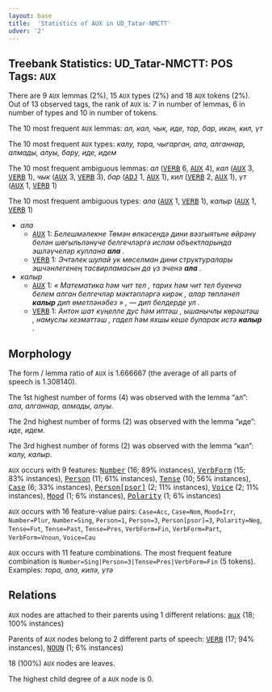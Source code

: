 ```yaml
---
layout: base
title:  'Statistics of AUX in UD_Tatar-NMCTT'
udver: '2'
---
```


## Treebank Statistics: UD_Tatar-NMCTT: POS Tags: `AUX`

There are 9 `AUX` lemmas (2%), 15 `AUX` types (2%) and 18 `AUX` tokens (2%).
Out of 13 observed tags, the rank of `AUX` is: 7 in number of lemmas, 6 in number of types and 10 in number of tokens.

The 10 most frequent `AUX` lemmas: <em>ал, кал, чык, иде, тор, бар, икән, кил, үт</em>

The 10 most frequent `AUX` types:  <em>калу, тора, чыгарган, ала, алганнар, алмады, алуы, бару, иде, идем</em>

The 10 most frequent ambiguous lemmas: <em>ал</em> (<tt><a href="tt_nmctt-pos-VERB.html">VERB</a></tt> 6, <tt><a href="tt_nmctt-pos-AUX.html">AUX</a></tt> 4), <em>кал</em> (<tt><a href="tt_nmctt-pos-AUX.html">AUX</a></tt> 3, <tt><a href="tt_nmctt-pos-VERB.html">VERB</a></tt> 1), <em>чык</em> (<tt><a href="tt_nmctt-pos-AUX.html">AUX</a></tt> 3, <tt><a href="tt_nmctt-pos-VERB.html">VERB</a></tt> 3), <em>бар</em> (<tt><a href="tt_nmctt-pos-ADJ.html">ADJ</a></tt> 1, <tt><a href="tt_nmctt-pos-AUX.html">AUX</a></tt> 1), <em>кил</em> (<tt><a href="tt_nmctt-pos-VERB.html">VERB</a></tt> 2, <tt><a href="tt_nmctt-pos-AUX.html">AUX</a></tt> 1), <em>үт</em> (<tt><a href="tt_nmctt-pos-AUX.html">AUX</a></tt> 1, <tt><a href="tt_nmctt-pos-VERB.html">VERB</a></tt> 1)

The 10 most frequent ambiguous types:  <em>ала</em> (<tt><a href="tt_nmctt-pos-AUX.html">AUX</a></tt> 1, <tt><a href="tt_nmctt-pos-VERB.html">VERB</a></tt> 1), <em>калыр</em> (<tt><a href="tt_nmctt-pos-AUX.html">AUX</a></tt> 1, <tt><a href="tt_nmctt-pos-VERB.html">VERB</a></tt> 1)


* <em>ала</em>
  * <tt><a href="tt_nmctt-pos-AUX.html">AUX</a></tt> 1: <em>Белешмәлекне Төмән өлкәсендә дини вәзгыятьне өйрәнү белән шөгыльләнүче белгечләргә ислам объектларында эшләүчеләр куллана <b>ала</b> .</em>
  * <tt><a href="tt_nmctt-pos-VERB.html">VERB</a></tt> 1: <em>Эчтәлек шулай ук мөселман дини структуралары эшчәнлегенең тасвирламасын да үз эченә <b>ала</b> .</em>
* <em>калыр</em>
  * <tt><a href="tt_nmctt-pos-AUX.html">AUX</a></tt> 1: <em>« Математика һәм чит тел , тарих һәм чит тел буенча белем алган белгечләр мәктәпләргә кирәк , алар төпләнеп <b>калыр</b> дип өметләнәбез » , — дип белдерде ул .</em>
  * <tt><a href="tt_nmctt-pos-VERB.html">VERB</a></tt> 1: <em>Антон шат күңелле дус һәм иптәш , ышанычлы көрәштәш , намуслы хезмәттәш , гадел һәм яхшы кеше буларак истә <b>калыр</b> .</em>

## Morphology

The form / lemma ratio of `AUX` is 1.666667 (the average of all parts of speech is 1.308140).

The 1st highest number of forms (4) was observed with the lemma “ал”: <em>ала, алганнар, алмады, алуы</em>.

The 2nd highest number of forms (2) was observed with the lemma “иде”: <em>иде, идем</em>.

The 3rd highest number of forms (2) was observed with the lemma “кал”: <em>калу, калыр</em>.

`AUX` occurs with 9 features: <tt><a href="tt_nmctt-feat-Number.html">Number</a></tt> (16; 89% instances), <tt><a href="tt_nmctt-feat-VerbForm.html">VerbForm</a></tt> (15; 83% instances), <tt><a href="tt_nmctt-feat-Person.html">Person</a></tt> (11; 61% instances), <tt><a href="tt_nmctt-feat-Tense.html">Tense</a></tt> (10; 56% instances), <tt><a href="tt_nmctt-feat-Case.html">Case</a></tt> (6; 33% instances), <tt><a href="tt_nmctt-feat-Person-psor.html">Person[psor]</a></tt> (2; 11% instances), <tt><a href="tt_nmctt-feat-Voice.html">Voice</a></tt> (2; 11% instances), <tt><a href="tt_nmctt-feat-Mood.html">Mood</a></tt> (1; 6% instances), <tt><a href="tt_nmctt-feat-Polarity.html">Polarity</a></tt> (1; 6% instances)

`AUX` occurs with 16 feature-value pairs: `Case=Acc`, `Case=Nom`, `Mood=Irr`, `Number=Plur`, `Number=Sing`, `Person=1`, `Person=3`, `Person[psor]=3`, `Polarity=Neg`, `Tense=Fut`, `Tense=Past`, `Tense=Pres`, `VerbForm=Fin`, `VerbForm=Part`, `VerbForm=Vnoun`, `Voice=Cau`

`AUX` occurs with 11 feature combinations.
The most frequent feature combination is `Number=Sing|Person=3|Tense=Pres|VerbForm=Fin` (5 tokens).
Examples: <em>тора, ала, килә, үтә</em>


## Relations

`AUX` nodes are attached to their parents using 1 different relations: <tt><a href="tt_nmctt-dep-aux.html">aux</a></tt> (18; 100% instances)

Parents of `AUX` nodes belong to 2 different parts of speech: <tt><a href="tt_nmctt-pos-VERB.html">VERB</a></tt> (17; 94% instances), <tt><a href="tt_nmctt-pos-NOUN.html">NOUN</a></tt> (1; 6% instances)

18 (100%) `AUX` nodes are leaves.

The highest child degree of a `AUX` node is 0.

